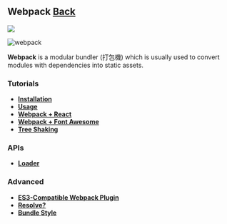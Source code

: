 ## Webpack [Back](./../Framework.md)

![](./what-is-webpack.png)

![webpack](https://badges.aleen42.com/src/webpack.svg)

**Webpack** is a modular bundler (打包機) which is usually used to convert modules with dependencies into static assets.

### Tutorials

- [**Installation**](./installation/installation.md)
- [**Usage**](./usage/usage.md)
- [**Webpack + React**](./webpack_and_react/webpack_and_react.md)
- [**Webpack + Font Awesome**](./webpack_and_fa/webpack_and_fa.md)
- [**Tree Shaking**](./tree_shaking/tree_shaking.md)

### APIs

- [**Loader**](./loader/loader.md)

### Advanced

- [**ES3-Compatible Webpack Plugin**](./es3_compatible_webpack_plugin/es3_compatible_webpack_plugin.md)
- [**Resolve?**](./resolve/resolve.md)
- [**Bundle Style**](./bundle_style/bundle_style.md)
